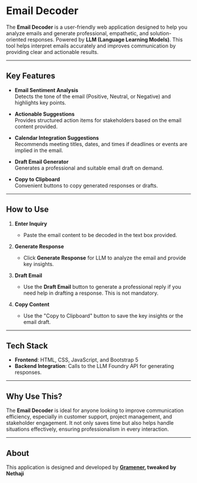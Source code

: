 # Email Decoder

The **Email Decoder** is a user-friendly web application designed to help you analyze emails and generate professional, empathetic, and solution-oriented responses. Powered by **LLM (Language Learning Models)**. This tool helps interpret emails accurately and improves communication by providing clear and actionable results.

---

## Key Features

- **Email Sentiment Analysis**  
  Detects the tone of the email (Positive, Neutral, or Negative) and highlights key points.

- **Actionable Suggestions**  
  Provides structured action items for stakeholders based on the email content provided.

- **Calendar Integration Suggestions**  
  Recommends meeting titles, dates, and times if deadlines or events are implied in the email.

- **Draft Email Generator**  
  Generates a professional and suitable email draft on demand.

- **Copy to Clipboard**  
  Convenient buttons to copy generated responses or drafts.

---

## How to Use

1. **Enter Inquiry**  
   - Paste the email content to be decoded in the text box provided.

2. **Generate Response**  
   - Click **Generate Response** for LLM to analyze the email and provide key insights.

3. **Draft Email**  
   - Use the **Draft Email** button to generate a professional reply if you need help in drafting a response. This is not mandatory.

4. **Copy Content**  
   - Use the "Copy to Clipboard" button to save the key insights or the email draft.

---

## Tech Stack

- **Frontend**: HTML, CSS, JavaScript, and Bootstrap 5  
- **Backend Integration**: Calls to the LLM Foundry API for generating responses.

---

## Why Use This?

The **Email Decoder** is ideal for anyone looking to improve communication efficiency, especially in customer support, project management, and stakeholder engagement. It not only saves time but also helps handle situations effectively, ensuring professionalism in every interaction.

---

## About

This application is designed and developed by **[Gramener](https://gramener.com), tweaked by Nethaji** 
